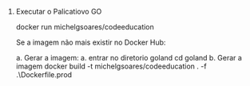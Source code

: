 1. Executar o Palicatiovo GO

    docker run michelgsoares/codeeducation

    Se a imagem não mais existir no Docker Hub:

    a. Gerar a imagem: 
        a. entrar no diretorio goland
            cd goland
        b. Gerar a imagem
            docker build -t michelgsoares/codeeducation . -f .\Dockerfile.prod
            